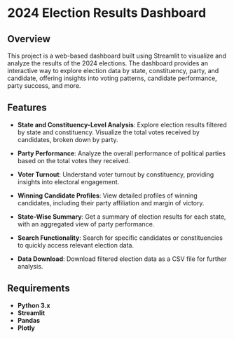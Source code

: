 # 2024 Election Results Dashboard

## Overview
This project is a web-based dashboard built using Streamlit to visualize and analyze the results of the 2024 elections. The dashboard provides an interactive way to explore election data by state, constituency, party, and candidate, offering insights into voting patterns, candidate performance, party success, and more.

## Features
- **State and Constituency-Level Analysis**: Explore election results filtered by state and constituency. Visualize the total votes received by candidates, broken down by party.
  
- **Party Performance**: Analyze the overall performance of political parties based on the total votes they received.

- **Voter Turnout**: Understand voter turnout by constituency, providing insights into electoral engagement.

- **Winning Candidate Profiles**: View detailed profiles of winning candidates, including their party affiliation and margin of victory.

- **State-Wise Summary**: Get a summary of election results for each state, with an aggregated view of party performance.

- **Search Functionality**: Search for specific candidates or constituencies to quickly access relevant election data.

- **Data Download**: Download filtered election data as a CSV file for further analysis.

## Requirements
- **Python 3.x**
- **Streamlit**
- **Pandas**
- **Plotly**

